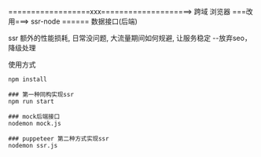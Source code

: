 ==================xxx====================> 跨域
浏览器 ===改用===> ssr-node ====== 数据接口(后端)

ssr 额外的性能损耗, 日常没问题, 大流量期间如何规避, 让服务稳定
--放弃seo，降级处理


使用方式
```
npm install

### 第一种同构实现ssr
npm run start

### mock后端接口
nodemon mock.js

### puppeteer 第二种方式实现ssr
nodemon ssr.js
```